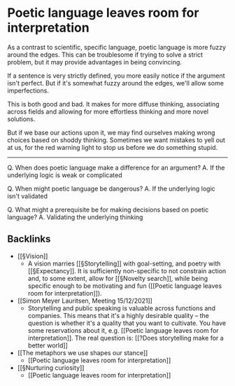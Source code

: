# Poetic language leaves room for interpretation
As a contrast to scientific, specific language, poetic language is more fuzzy around the edges. This can be troublesome if trying to solve a strict problem, but it may provide advantages in being convincing. 

If a sentence is very strictly defined, you more easily notice if the argument isn't perfect. But if it's somewhat fuzzy around the edges, we'll allow some imperfections.

This is both good and bad. It makes for more diffuse thinking, associating across fields and allowing for more effortless thinking and more novel solutions.

But if we base our actions upon it, we may find ourselves making wrong choices based on shoddy thinking. Sometimes we want mistakes to yell out at us, for the red warning light to stop us before we do something stupid.

---

Q. When does poetic language make a difference for an argument?
A. If the underlying logic is weak or complicated

Q. When might poetic language be dangerous?
A. If the underlying logic isn't validated

Q. What might a prerequisite be for making decisions based on poetic language?
A. Validating the underlying thinking

## Backlinks
* [[§Vision]]
	* A vision marries [[§Storytelling]] with goal-setting, and poetry with [[§Expectancy]]. It is sufficiently non-specific to not constrain action and, to some extent, allow for [[§Novelty search]], while being specific enough to be motivating and fun ([[Poetic language leaves room for interpretation]]).
* [[Simon Meyer Lauritsen, Meeting 15/12/2021]]
	* Storytelling and public speaking is valuable across functions and companies. This means that it's a highly desirable quality – the question is whether it's a quality that you want to cultivate. You have some reservations about it, e.g. [[Poetic language leaves room for interpretation]]. The real question is: [[?Does storytelling make for a better world]]
* [[The metaphors we use shapes our stance]]
	* [[Poetic language leaves room for interpretation]]
* [[§Nurturing curiosity]]
	* [[Poetic language leaves room for interpretation]]

<!-- {BearID:6DFB5C16-66F5-4B13-8ECF-505B7CC56787-583-0000015AF8D50D62} -->
